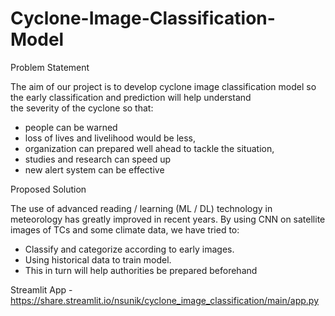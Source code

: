 # Cyclone-Image-Classification-Model
Problem Statement 

The aim of our project is to develop cyclone image classification model so the early classification and prediction will help understand  
the severity of the cyclone so that: 
- people can be warned 
- loss of lives and livelihood  would be less,
- organization can prepared well ahead to tackle the situation,
- studies and research can speed up
- new alert system can be effective



Proposed Solution

The use of advanced reading / learning (ML / DL) technology in meteorology has greatly improved in recent years.
By using CNN on satellite images of TCs and some climate data, we have tried to:
- Classify and categorize according to early images.
- Using historical data to train model.
- This in turn will help authorities be prepared beforehand



Streamlit App -
https://share.streamlit.io/nsunik/cyclone_image_classification/main/app.py
